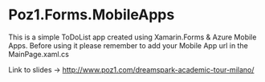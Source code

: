 # Poz1.Forms.MobileApps

This is a simple ToDoList app created using Xamarin.Forms & Azure Mobile Apps.
Before using it please remember to add your Mobile App url in the MainPage.xaml.cs

Link to slides -> http://www.poz1.com/dreamspark-academic-tour-milano/ 
